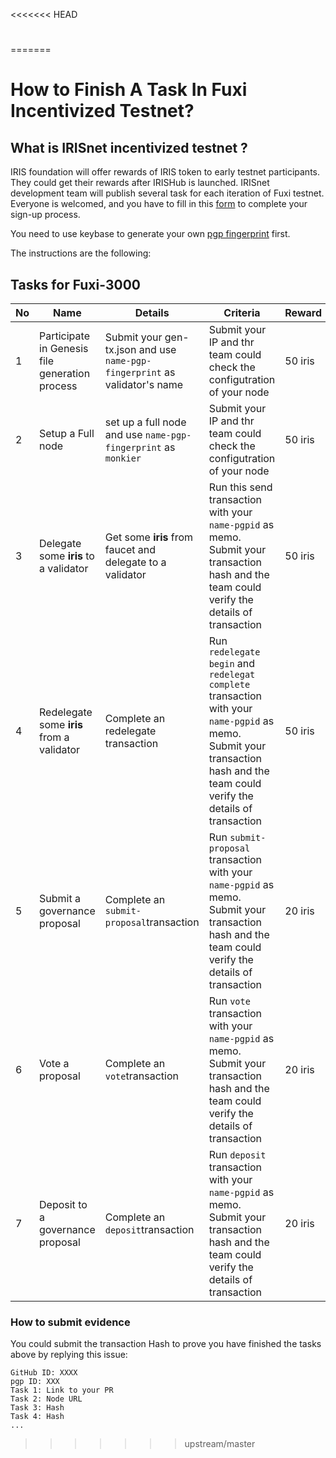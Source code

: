 <<<<<<< HEAD
# 
=======
# How to Finish A Task In Fuxi Incentivized Testnet?

## What is IRISnet incentivized testnet ?

IRIS foundation will offer rewards of IRIS token to early testnet participants. They could get their rewards after IRISHub is launched. IRISnet development team will publish several task for each iteration of Fuxi testnet. Everyone is welcomed, and you have to fill in this [form](http://cn.mikecrm.com/H9aoXak) to complete your sign-up process. 

You need to use keybase to generate your own [pgp fingerprint](https://github.com/irisnet/testnets/blob/master/fuxi/How%20to%20use%20keybase.md) first. 

The instructions are the following: 

## Tasks for Fuxi-3000

 | No   | Name                                           | Details                                                      | Criteria                                                     | Reward  |
  | ---- | ---------------------------------------------- | ------------------------------------------------------------ | ------------------------------------------------------------ | ------- |
  | 1    | Participate in Genesis file generation process | Submit your gen-tx.json and use `name-pgp-fingerprint` as validator's name | Submit your IP and thr team could check the configutration of your node | 50 iris |
  | 2    | Setup a Full node                              | set up a full node and use `name-pgp-fingerprint` as `monkier` | Submit your IP and thr team could check the configutration of your node | 50 iris |
  | 3    | Delegate some **iris** to a validator          | Get some **iris** from faucet and delegate to a validator    | Run this send transaction with your `name-pgpid` as memo. Submit your transaction hash and the team could verify the details of transaction | 50 iris |
  | 4    | Redelegate some **iris** from a validator      | Complete an redelegate transaction                           | Run `redelegate begin` and` redelegat complete` transaction with your `name-pgpid` as memo. Submit your transaction hash and the team could verify the details of transaction | 50 iris |
  | 5    | Submit a governance proposal                   | Complete an `submit-proposal`transaction                     | Run `submit-proposal` transaction with your `name-pgpid` as memo. Submit your transaction hash and the team could verify the details of transaction | 20 iris |
  | 6    | Vote a proposal                                | Complete an `vote`transaction                                | Run `vote` transaction with your `name-pgpid` as memo. Submit your transaction hash and the team could verify the details of transaction | 20 iris |
  | 7    | Deposit to a governance proposal               | Complete an `deposit`transaction                             | Run `deposit` transaction with your `name-pgpid` as memo. Submit your transaction hash and the team could verify the details of transaction | 20 iris |



### How to submit evidence

You could submit the transaction Hash to prove you have finished the tasks above by replying this issue:

```
GitHub ID: XXXX
pgp ID: XXX
Task 1: Link to your PR
Task 2: Node URL
Task 3: Hash
Task 4: Hash
...

```
>>>>>>> upstream/master
